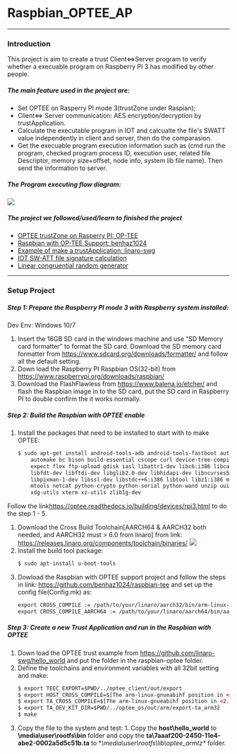 # Raspbian_OPTEE_AP
---
### Introduction
This project is aim to create a trust Client<=>Server program to verify whether a execuable program on Raspberry PI 3 has modified by other people. 

##### The main feature used in the project are:
- Set OPTEE on Rasperry PI mode 3(trustZone under Raspian);
- Client<=> Server communication: AES encryption/decryption by trustApplication.
- Calculate the executable program in IOT and calcualte the file's SWATT value independently in client and server, then do the comparasion.
- Get the execuable program execution information such as (cmd run the program, checked program process ID, execution user, related file Descriptor, memory size+offset, node info, system lib file name). Then send the information to server.
##### The Program executing flow diagram:
![](https://github.com/LiuYuancheng/Raspbian_OPTEE_AP/blob/master/doc/Design_flowChart/optee_client_server_2019_06_20.png)

##### The project we followed/used/learn to finished the project
- [OPTEE trustZone on Rasperry PI: OP-TEE](https://github.com/OP-TEE/optee_os)
- [Raspbian with OP-TEE Support: benhaz1024](https://github.com/benhaz1024/raspbian-tee)
- [Example of make a trustApplication: linaro-swg](https://github.com/linaro-swg/hello_world)
- [IOT SW-ATT file signature calculation](https://ieeexplore.ieee.org/document/8443995)
- [Linear congruential random generator](https://rosettacode.org/wiki/Linear_congruential_generator)
---
### Setup Project

##### Step 1: Prepare the Raspberry PI mode 3 with Raspberry system installed: 
Dev Env:  Windows 10/7
1. Insert the 16GB SD card in the windows machine and use “SD Memory card formatter” to format the SD card.  Download the SD memory card formatter from https://www.sdcard.org/downloads/formatter/  and follow all the default setting.
1. Down load the Raspberry PI Raspbian OS(32-bit) from https://www.raspberrypi.org/downloads/raspbian/
1. Download the FlashFlawless from https://www.balena.io/etcher/ and flash the Raspbian image in to the SD card, put the SD card in Raspberry PI to double confirm the it works normally. 

##### Step 2: Build the Raspbian with OPTEE enable
1. Install the packages that need to be installed to start with to make OPTEE:
	```html
	$ sudo apt-get install android-tools-adb android-tools-fastboot autoconf \
        automake bc bison build-essential cscope curl device-tree-compiler \
        expect flex ftp-upload gdisk iasl libattr1-dev libc6:i386 libcap-dev \
        libfdt-dev libftdi-dev libglib2.0-dev libhidapi-dev libncurses5-dev \
        libpixman-1-dev libssl-dev libstdc++6:i386 libtool libz1:i386 make \
        mtools netcat python-crypto python-serial python-wand unzip uuid-dev \
        xdg-utils xterm xz-utils zlib1g-dev
	```
Follow the link<https://optee.readthedocs.io/building/devices/rpi3.html> to do the step 1 - 5. 
1. Download the Cross Build Toolchain[AARCH64 & AARCH32 both needed, and AARCH32 must > 6.0 from linaro] from link: https://releases.linaro.org/components/toolchain/binaries/
![](https://github.com/LiuYuancheng/Raspbian_OPTEE_AP/blob/master/doc/2019-05-29_095400.png)
1. Install the build tool package:
	```html
	$ sudo apt-install u-boot-tools
	```
1. Dowload the Raspbian with OPTEE support project and follow the steps in link: https://github.com/benhaz1024/raspbian-tee and set up the config file(Config.mk) as:
	```html
	export CROSS_COMPILE := /path/to/your/linaro/aarch32/bin/arm-linux-gnueabihf-
	export CROSS_COMPILE_AARCH64 := /path/to/your/linaro/aarch64/bin/aarch64-linux-gnu-
	```
##### Step 3: Create a new Trust Application and run in the Raspbian with OPTEE
1. Down load the OPTEE trust example from https://github.com/linaro-swg/hello_world and put the folder in the raspbian-optee folder. 
1. Define the toolchains and environment variables with all 32bit setting and make:
	```html
	$ export TEEC_EXPORT=$PWD/../optee_client/out/export
	$ export HOST_CROSS_COMPILE=$[The arm-linux-gnueabihf position in <2.2>]/aarch32/bin/arm-linux-gnueabihf-
	$ export TA_CROSS_COMPILE=$[The arm-linux-gnueabihf position in <2.2>/aarch32/bin/arm-linux-gnueabihf-
	$ export TA_DEV_KIT_DIR=$PWD/../optee_os/out/arm/export-ta_arm32
	$ make
	```
1. Copy the file to the system and test: 1. Copy the **host\hello_world** to **\media\user\rootfs\bin** folder and copy the **ta\7aaaf200-2450-11e4-abe2-0002a5d5c51b.ta** to **\media\user\rootfs\lib\optee_armtz\** folder.

